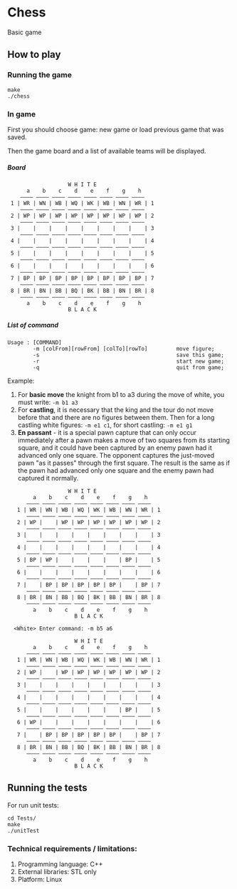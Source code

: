 # Chess

Basic game


## How to play

### Running the game

```
make
./chess
```
### In game
First you should choose game: new game or load previous game that was saved.

Then the game board and a list of available teams will be displayed.
##### Board
```
                   W H I T E
      a    b    c    d    e    f    g    h
    ———— ———— ———— ———— ———— ———— ———— ————
 1 | WR | WN | WB | WQ | WK | WB | WN | WR | 1
    ———— ———— ———— ———— ———— ———— ———— ————
 2 | WP | WP | WP | WP | WP | WP | WP | WP | 2
    ———— ———— ———— ———— ———— ———— ———— ————
 3 |    |    |    |    |    |    |    |    | 3
    ———— ———— ———— ———— ———— ———— ———— ————
 4 |    |    |    |    |    |    |    |    | 4
    ———— ———— ———— ———— ———— ———— ———— ————
 5 |    |    |    |    |    |    |    |    | 5
    ———— ———— ———— ———— ———— ———— ———— ————
 6 |    |    |    |    |    |    |    |    | 6
    ———— ———— ———— ———— ———— ———— ———— ————
 7 | BP | BP | BP | BP | BP | BP | BP | BP | 7
    ———— ———— ———— ———— ———— ———— ———— ————
 8 | BR | BN | BB | BQ | BK | BB | BN | BR | 8
    ———— ———— ———— ———— ———— ———— ———— ————
      a    b    c    d    e    f    g    h
                   B L A C K
```
##### List of command
```
Usage : [COMMAND]
        -m [colFrom][rowFrom] [colTo][rowTo]         move figure;
        -s                                           save this game;
        -r                                           start new game;
        -q                                           quit from game;

```
Example: 
1. For **basic move** the knight from b1 to a3 during the move of white, you must write:
`-m b1 a3`
2. For **castling**, it is necessary that the king and the tour do not move before that and there are no figures between them. 
Then for a long castling white figures:
`-m e1 c1`, for short castling: `-m e1 g1`
3. **En passant** - it is a special pawn capture that can only occur immediately after a pawn makes a move of two squares from its starting square, and it could have been captured by an enemy pawn had it advanced only one square. The opponent captures the just-moved pawn "as it passes" through the first square. The result is the same as if the pawn had advanced only one square and the enemy pawn had captured it normally.
````
                   W H I T E
        a    b    c    d    e    f    g    h
      ———— ———— ———— ———— ———— ———— ———— ————
   1 | WR | WN | WB | WQ | WK | WB | WN | WR | 1
      ———— ———— ———— ———— ———— ———— ———— ————
   2 | WP |    | WP | WP | WP | WP | WP | WP | 2
      ———— ———— ———— ———— ———— ———— ———— ————
   3 |    |    |    |    |    |    |    |    | 3
      ———— ———— ———— ———— ———— ———— ———— ————
   4 |    |    |    |    |    |    |    |    | 4
      ———— ———— ———— ———— ———— ———— ———— ————
   5 | BP | WP |    |    |    |    | BP |    | 5
      ———— ———— ———— ———— ———— ———— ———— ————
   6 |    |    |    |    |    |    |    |    | 6
      ———— ———— ———— ———— ———— ———— ———— ————
   7 |    | BP | BP | BP | BP | BP |    | BP | 7
      ———— ———— ———— ———— ———— ———— ———— ————
   8 | BR | BN | BB | BQ | BK | BB | BN | BR | 8
      ———— ———— ———— ———— ———— ———— ———— ————
        a    b    c    d    e    f    g    h
                     B L A C K
  
  <White> Enter command: -m b5 a6

                     W H I T E
        a    b    c    d    e    f    g    h
      ———— ———— ———— ———— ———— ———— ———— ————
   1 | WR | WN | WB | WQ | WK | WB | WN | WR | 1
      ———— ———— ———— ———— ———— ———— ———— ————
   2 | WP |    | WP | WP | WP | WP | WP | WP | 2
      ———— ———— ———— ———— ———— ———— ———— ————
   3 |    |    |    |    |    |    |    |    | 3
      ———— ———— ———— ———— ———— ———— ———— ————
   4 |    |    |    |    |    |    |    |    | 4
      ———— ———— ———— ———— ———— ———— ———— ————
   5 |    |    |    |    |    |    | BP |    | 5
      ———— ———— ———— ———— ———— ———— ———— ————
   6 | WP |    |    |    |    |    |    |    | 6
      ———— ———— ———— ———— ———— ———— ———— ————
   7 |    | BP | BP | BP | BP | BP |    | BP | 7
      ———— ———— ———— ———— ———— ———— ———— ————
   8 | BR | BN | BB | BQ | BK | BB | BN | BR | 8
      ———— ———— ———— ———— ———— ———— ———— ————
        a    b    c    d    e    f    g    h
                     B L A C K
  ````

## Running the tests

For run unit tests:
````
cd Tests/
make
./unitTest
````

### Technical requirements / limitations:

1.	Programming language: C++
2.	External libraries: STL only
3.	Platform: Linux

